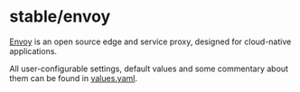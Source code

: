 # stable/envoy

[Envoy](https://www.envoyproxy.io/) is an open source edge and service proxy, designed for cloud-native applications.

All user-configurable settings, default values and some commentary about them can be found in [values.yaml](values.yaml).
